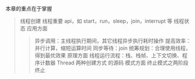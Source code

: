 本章的重点在于掌握
>线程创建
>线程重要 api，如 start，run，sleep，join，interrupt 等
>线程状态
>应用方面
>>异步调用：主线程执行期间，其它线程异步执行耗时操作
>>提高效率：并行计算，缩短运算时间
>>同步等待：join
>>统筹规划：合理使用线程，得到最优效果
>原理方面
>>线程运行流程：栈、栈帧、上下文切换、程序计数器
>>Thread 两种创建方式 的源码
>模式方面
>>终止模式之两阶段终止